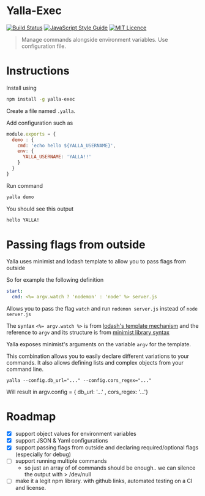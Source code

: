 # Yalla-Exec

[![Build Status](https://travis-ci.org/GuyMograbi/yalla-exec.svg?branch=master)](https://travis-ci.org/GuyMograbi/yalla-exec)
[![JavaScript Style Guide](https://img.shields.io/badge/code_style-standard-brightgreen.svg)](https://standardjs.com)
[![MIT Licence](https://badges.frapsoft.com/os/mit/mit.svg?v=103)](https://opensource.org/licenses/mit-license.php)


> Manage commands alongside environment variables. Use configuration file.

# Instructions

Install using

```bash
npm install -g yalla-exec
```

Create a file named `.yalla`.

Add configuration such as

```javascript
module.exports = {
  demo : {
    cmd: 'echo hello ${YALLA_USERNAME}',
    env: {
      YALLA_USERNAME: 'YALLA!!'
    }
  }
}
```

Run command

```bash
yalla demo
```

You should see this output

```bash
hello YALLA!
```

# Passing flags from outside

Yalla uses minimist and lodash template to allow you to pass flags from outside

So for example the following definition

```yaml
start:
  cmd: <%= argv.watch ? 'nodemon' : 'node' %> server.js
```

Allows you to pass the flag `watch` and run `nodemon server.js` instead of `node server.js`

The syntax `<%= argv.watch %>` is from [lodash's template mechanism](https://lodash.com/docs/4.17.4#template) and the reference to `argv` and its structure is from [minimist library syntax](https://github.com/substack/minimist)

Yalla exposes minimist's arguments on the variable `argv` for the template.

This combination allows you to easily declare different variations to your commands. It also allows defining lists and complex objects from your command line.

```
yalla --config.db_url="..." --config.cors_regex="..."
```

Will result in argv.config = { db_url: '...' , cors_regex: '...'}

# Roadmap

 - [X] support object values for environment variables
 - [X] support JSON & Yaml configurations
 - [X] support passing flags from outside and declaring required/optional flags (especially for debug)
 - [ ] support running multiple commands
     - so just an array of of commands should be enough.. we can silence the output with > /dev/null
 - [ ] make it a legit npm library. with github links, automated testing on a CI and license.

